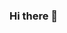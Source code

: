 ### Hi there 👋

<!--
**AliHashemiS/AliHashemiS** is a ✨ _special_ ✨ repository because its `README.md` (this file) appears on your GitHub profile.

Here are some ideas to get you started:

- 🔭 I’m currently working on ...
- 🌱 I’m currently learning ...
- 👯 I’m looking to collaborate on ...
- 🤔 I’m looking for help with ...
- 💬 Ask me about ...
- 📫 How to reach me: ...
- 😄 Pronouns: ...
- ⚡ Fun fact: ...
-->

<br>
<a href="https://github.com/AliHashemiS/github-readme-stats%22%3E<img height='200px' alt="AliHashemiS's Github Stats" src="https://github-readme-stats.vercel.app/api?username=AliHashemiS&show_icons=true&count_private=false&theme=react&hide_border=true&bg_color=0D1117" /></a>
<a href="https://github.com/AliHashemiS/github-readme-stats%22%3E<img height='200px' alt="AliHashemiS's Top Languages" src="https://github-readme-stats.vercel.app/api/top-langs/?username=AliHashemiS&langs_count=8&count_private=false&layout=compact&theme=react&hide_border=true&bg_color=0D1117" /></a>
<br/>
